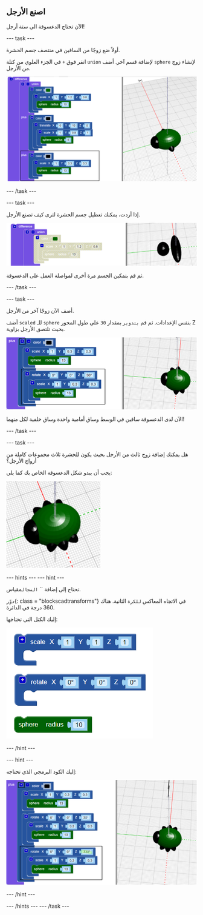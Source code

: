 ## اصنع الأرجل

الآن تحتاج الدعسوقة الى ستة أرجل!

--- task ---

أولاً ضع زوجًا من الساقين في منتصف جسم الحشرة.

انقر فوق `+` في الجزء العلوي من كتلة `union` لإضافة قسم آخر. أضف `sphere` لإنشاء زوج من الأرجل.

![لقطة للشاشة](images/bug-legs-middle-annotated.png)

--- /task ---

--- task ---

إذا أردت، يمكنك تعطيل جسم الحشرة لترى كيف تصنع الأرجل.

![لقطة للشاشة](images/bug-legs-disable.png)

ثم قم بتمكين الجسم مرة أخرى لمواصلة العمل على الدعسوقة.

--- /task ---

--- task ---

أضف الآن زوجًا آخر من الأرجل.

أضف `scaled` للـ `sphere` بنفس الإعدادات. ثم قم `بتدوير` بمقدار `30` على طول المحور Z بحيث تلتصق الأرجل بزاوية.

![لقطة للشاشة](images/bug-legs-2-annotated.png)

الآن لدى الدعسوقة ساقين في الوسط وساق أمامية واحدة وساق خلفية لكل منهما!

--- /task ---

--- task ---

هل يمكنك إضافة زوج ثالث من الأرجل بحيث يكون للحشرة ثلاث مجموعات كاملة من أزواج الأرجل؟

يجب أن يبدو شكل الدعسوقة الخاص بك كما يلي:

![لقطة للشاشة](images/bug-finished.png)

--- hints ---
 --- hint ---

تحتاج إلى إضافة `` `المجال`مقياس.

`دوّر`{: class = "blockscadtransforms"} في الاتجاه المعاكس `للكرة` الثانية. هناك 360 درجة في الدائرة.

إليك الكتل التي تحتاجها:

![لقطة للشاشة](images/bug-legs-blocks.png)

--- /hint ---

--- hint ---

إليك الكود البرمجي الذي تحتاجه:

![لقطة للشاشة](images/bug-legs-3-annotated.png)

--- /hint ---

--- /hints --- --- /task ---